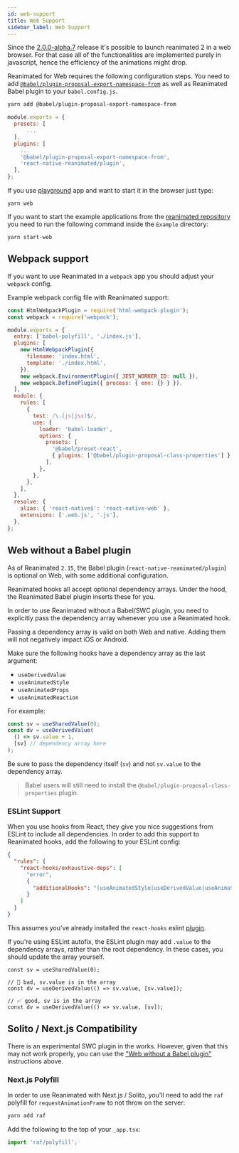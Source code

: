 ```yaml
---
id: web-support
title: Web Support
sidebar_label: Web Support
---
```


Since the
[2.0.0-alpha.7](https://github.com/software-mansion/react-native-reanimated/releases/tag/2.0.0-alpha.7)
release it's possible to launch reanimated 2 in a web browser. For that case all of the functionalities are implemented purely in javascript, hence the efficiency of the animations might drop.

Reanimated for Web requires the following configuration steps. You need to add [`@babel/plugin-proposal-export-namespace-from`](https://babeljs.io/docs/en/babel-plugin-proposal-export-namespace-from) as well as Reanimated Babel plugin to your `babel.config.js`.

```bash
yarn add @babel/plugin-proposal-export-namespace-from
```

```js {5,6}
module.exports = {
  presets: [
      ...
  ],
  plugins: [
    ...
    '@babel/plugin-proposal-export-namespace-from',
    'react-native-reanimated/plugin',
  ],
};
```

If you use
[playground](https://github.com/software-mansion-labs/reanimated-2-playground)
app and want to start it in the browser just type:

```shell
yarn web
```

If you want to start the example applications from the
[reanimated repository](https://github.com/software-mansion/react-native-reanimated)
you need to run the following command inside the `Example` directory:

```shell
yarn start-web
```

## Webpack support

If you want to use Reanimated in a `webpack` app you should adjust your `webpack` config.

Example webpack config file with Reanimated support:

```js {6,14,15,34}
const HtmlWebpackPlugin = require('html-webpack-plugin');
const webpack = require('webpack');

module.exports = {
  entry: ['babel-polyfill', './index.js'],
  plugins: [
    new HtmlWebpackPlugin({
      filename: 'index.html',
      template: './index.html',
    }),
    new webpack.EnvironmentPlugin({ JEST_WORKER_ID: null }),
    new webpack.DefinePlugin({ process: { env: {} } }),
  ],
  module: {
    rules: [
      {
        test: /\.(js|jsx)$/,
        use: {
          loader: 'babel-loader',
          options: {
            presets: [
              '@babel/preset-react',
              { plugins: ['@babel/plugin-proposal-class-properties'] },
            ],
          },
        },
      },
    ],
  },
  resolve: {
    alias: { 'react-native$': 'react-native-web' },
    extensions: ['.web.js', '.js'],
  },
};
```

## Web without a Babel plugin

As of Reanimated `2.15`, the Babel plugin (`react-native-reanimated/plugin`) is optional on Web, with some additional configuration.

Reanimated hooks all accept optional dependency arrays. Under the hood, the Reanimated Babel plugin inserts these for you.

In order to use Reanimated without a Babel/SWC plugin, you need to explicitly pass the dependency array whenever you use a Reanimated hook.

Passing a dependency array is valid on both Web and native. Adding them will not negatively impact iOS or Android.

Make sure the following hooks have a dependency array as the last argument:

- `useDerivedValue`
- `useAnimatedStyle`
- `useAnimatedProps`
- `useAnimatedReaction`

For example:

```ts
const sv = useSharedValue(0);
const dv = useDerivedValue(
  () => sv.value + 1,
  [sv] // dependency array here
);
```

Be sure to pass the dependency itself (`sv`) and not `sv.value` to the dependency array.

> Babel users will still need to install the `@babel/plugin-proposal-class-properties` plugin.

### ESLint Support

When you use hooks from React, they give you nice suggestions from ESLint to include all dependencies. In order to add this support to Reanimated hooks, add the following to your ESLint config:

```json
{
  "rules": {
    "react-hooks/exhaustive-deps": [
      "error",
      {
        "additionalHooks": "(useAnimatedStyle|useDerivedValue|useAnimatedProps)"
      }
    ]
  }
}
```

This assumes you've already installed the `react-hooks` eslint [plugin](https://www.npmjs.com/package/eslint-plugin-react-hooks).

If you're using ESLint autofix, the ESLint plugin may add `.value` to the dependency arrays, rather than the root dependency. In these cases, you should update the array yourself.

```tsx
const sv = useSharedValue(0);

// 🚨 bad, sv.value is in the array
const dv = useDerivedValue(() => sv.value, [sv.value]);

// ✅ good, sv is in the array
const dv = useDerivedValue(() => sv.value, [sv]);
```

## Solito / Next.js Compatibility

There is an experimental SWC plugin in the works. However, given that this may not work properly, you can use the ["Web without a Babel plugin"](#web-without-a-babel-plugin) instructions above.

### Next.js Polyfill

In order to use Reanimated with Next.js / Solito, you'll need to add the `raf` polyfill for `requestAnimationFrame` to not throw on the server:

```sh
yarn add raf
```

Add the following to the top of your `_app.tsx`:

```ts
import 'raf/polyfill';
```

